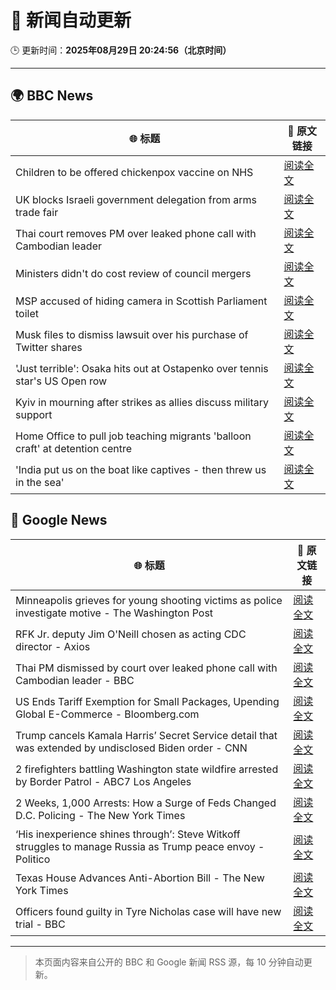 # 🧠 新闻自动更新

🕒 更新时间：**2025年08月29日 20:24:56（北京时间）**

---

## 🌍 BBC News

| 🌐 标题 | 🔗 原文链接 |
|--------|-------------|
| Children to be offered chickenpox vaccine on NHS | [阅读全文](https://www.bbc.com/news/articles/c860n445vyxo?at_medium=RSS&at_campaign=rss) |
| UK blocks Israeli government delegation from arms trade fair | [阅读全文](https://www.bbc.com/news/articles/cvgpxwy2lkwo?at_medium=RSS&at_campaign=rss) |
| Thai court removes PM over leaked phone call with Cambodian leader | [阅读全文](https://www.bbc.com/news/articles/ckgeqlw05rzo?at_medium=RSS&at_campaign=rss) |
| Ministers didn't do cost review of council mergers | [阅读全文](https://www.bbc.com/news/articles/cj9wxnlnrxdo?at_medium=RSS&at_campaign=rss) |
| MSP accused of hiding camera in Scottish Parliament toilet | [阅读全文](https://www.bbc.com/news/articles/c9wy40rxrvxo?at_medium=RSS&at_campaign=rss) |
| Musk files to dismiss lawsuit over his purchase of Twitter shares | [阅读全文](https://www.bbc.com/news/articles/cn47ey2wxkpo?at_medium=RSS&at_campaign=rss) |
| 'Just terrible': Osaka hits out at Ostapenko over tennis star's US Open row | [阅读全文](https://www.bbc.com/sport/tennis/articles/c707lv5vxxdo?at_medium=RSS&at_campaign=rss) |
| Kyiv in mourning after strikes as allies discuss military support | [阅读全文](https://www.bbc.com/news/articles/cy9834jp9qno?at_medium=RSS&at_campaign=rss) |
| Home Office to pull job teaching migrants 'balloon craft' at detention centre | [阅读全文](https://www.bbc.com/news/articles/c0qlxxxpq35o?at_medium=RSS&at_campaign=rss) |
| 'India put us on the boat like captives - then threw us in the sea' | [阅读全文](https://www.bbc.com/news/articles/c4g0p0522zeo?at_medium=RSS&at_campaign=rss) |

## 📰 Google News

| 🌐 标题 | 🔗 原文链接 |
|--------|-------------|
| Minneapolis grieves for young shooting victims as police investigate motive - The Washington Post | [阅读全文](https://news.google.com/rss/articles/CBMiowFBVV95cUxQaGVsVmd3UHZ2NzNqLW1BaGlqbWIwU2xPTWFMVkJEcENkeURYMUczYXZ1TFNKZTFQck5XMXdtT2FOU3hXZWdOczUtS21ZaXlvWEppR0JRZDhOLWNmQVhKemZlYng3dWxmaVB4OWs2N1A2d2NMSktENmYxblRvYmt4VjBoeW9fYU5LbjlaR0xwTFA5U1FJU2pGTFBBMkFaelhPNFcw?oc=5) |
| RFK Jr. deputy Jim O'Neill chosen as acting CDC director - Axios | [阅读全文](https://news.google.com/rss/articles/CBMicEFVX3lxTE16WHRTQ2p5QnBibzNwLUV0NWhVSGY1UV9rbzFMMXVVOVZmNEtPYmNIUm5pWlhad1hCMkViZmJKSjdKdFM5RmpCRDFyYkdETVVIOUV4ektXb1E3ZVdqZ3lEaS1ncUxtaXZKa1hpcFhSLUk?oc=5) |
| Thai PM dismissed by court over leaked phone call with Cambodian leader - BBC | [阅读全文](https://news.google.com/rss/articles/CBMiWkFVX3lxTFAzZHhfQ2NWd3Ftd1owZzhtWl9mVkszcUtjTEVDWUVBY29yN0ZJY1AtdVVITVJYby1CMHZIOFpIS3FJUmJoV3RyVW44OVBXc0VCMHhiQk8tQ1JNUdIBX0FVX3lxTFBYcnVYSXQzX1d2ekJpeTZ2emNJRW9IaS1RdDloSzhXZjE2ZFB1VmRXU0hXMDdaaGVReHhha1YxZWJOSHVlR2RnZ2dIODJETjE5TGc4MHpielNleElyUjVF?oc=5) |
| US Ends Tariff Exemption for Small Packages, Upending Global E-Commerce - Bloomberg.com | [阅读全文](https://news.google.com/rss/articles/CBMisgFBVV95cUxOWkJ3ZDI0TnZCbEpDckJCVWFmRDNFbjliTFgwVFBnTlNRRGRKMkFlQV8wY0NubGlBTGFhZkt1TkNrTzluc2JTb2FONTc3TExaUVRBZHZJWk1KZjEweVJMTTByVGhmV1lHZXlET1Z4TzM0LWY0bTRNLUl2Si1zLWpVS2VPaUFtbWpXNXNZNVFDemdKR21VYXNtcExhUjZlc0VrZ1l3dDlWeldrV1pVMjFNQ0Vn?oc=5) |
| Trump cancels Kamala Harris’ Secret Service detail that was extended by undisclosed Biden order - CNN | [阅读全文](https://news.google.com/rss/articles/CBMikwFBVV95cUxObUxSdUtsSVdvbmdyMDFwSm5JU2pmWjhLOS1pWGpUa2J4NTZjblhRajRJcER0b1BNVHNQZ0d5Zy1Fb0VKaHR1OHNvRm9sbkpSck5yVEp2WWM5d3JxMWxfQ25UMzNvTEpnLWNSOXlKeWhKZHRiYWVJRTZFdEp4MnBmZmcxZ3c4RmFILVdrRG9uNXRqLU0?oc=5) |
| 2 firefighters battling Washington state wildfire arrested by Border Patrol - ABC7 Los Angeles | [阅读全文](https://news.google.com/rss/articles/CBMirwFBVV95cUxOb1V3VGozX0dhTFdzTXlFWjZXb2x6M2VfeTdfbE11Yk1pN2FtU19PZDBPZGRqdXR6cVhFNzJXNXRiM1dWRVVvM1VrdzFGUzlFMDFzcDN0cUlzelN1SUtUN2xFb0tsdG9QNE14TXhZT0kxdFlGcWRLMzViUkVxTi13RS0xeWNLbTdyOVFZbXhhc0s3M3Nkb0wxLUFWYXlNS0doTllnNjhFOVhLQ0RSN3FN?oc=5) |
| 2 Weeks, 1,000 Arrests: How a Surge of Feds Changed D.C. Policing - The New York Times | [阅读全文](https://news.google.com/rss/articles/CBMijwFBVV95cUxNckRsR0NhNjJYTnJLTlNsaWhMdXhmNnZXY1RFR3RqVFkxMjhLeWVjTUJQZnllY2hpNDhkM0h2ZHpNbS04Yi1xMDl0MUhsT0t3TU0zUXYtN1VveVdNZXh1bkgxUGFKYXdnTFdqbW9FdGhtNm1hRjRvbkNlRURWbFZ2eG9SUFY0Sk5hckNQTnFVdw?oc=5) |
| ‘His inexperience shines through’: Steve Witkoff struggles to manage Russia as Trump peace envoy - Politico | [阅读全文](https://news.google.com/rss/articles/CBMihAFBVV95cUxNTTFqaDMtekp2elZtT20xVVFFVFdZSWNSVXBCSDlUNmtoak9lTk81QnZ2UndqQTJZWlp5WUZCRzNtUFBVSEZ2aklac0hhZkh2UDBuR0R0NTFlcGl0bVhMR1pqd0NWYWVGZ1hRZGVqWjhDdmg0bFcwdFNabVFNWXJWNU1sUHQ?oc=5) |
| Texas House Advances Anti-Abortion Bill - The New York Times | [阅读全文](https://news.google.com/rss/articles/CBMigwFBVV95cUxOMXJNRXB1RFJXQXF3MW0zbUNlWWNPXzhjaG40WDJZLWpaQ25Fa3N0U3NhakJxa0IyRGpPMUc4c0tRQlJzMkt2M3J2ZzZEX2dteE8wZTE5eVF0Zml2QVdQd011ZFRTM0ZmaDd2b2xMa0FsOHVJYUxCTUdtRktKdXNrcDVncw?oc=5) |
| Officers found guilty in Tyre Nicholas case will have new trial - BBC | [阅读全文](https://news.google.com/rss/articles/CBMiWkFVX3lxTE52VDNrYWRERU9IU1lweHQwZVh2UXNWekVTWDJkbFJYdjRyY2tHeXdTVWQzNkVKTGdYcmUwNVZvWUphcFdocGF5QV8yU3BycHluR2FnYWo0VEduUdIBX0FVX3lxTFAyUlI4NnVLQXo1eXItOEdVNWpKMWd3dFl6MWVhZmdPQU83ZlFlRVJjNXBPMUpleVJ4MDBfYUdZQ2ktQjktakg5dlFqUmV3LVFHVXQzVzJxQVY3ZTltOVZj?oc=5) |

---
> 本页面内容来自公开的 BBC 和 Google 新闻 RSS 源，每 10 分钟自动更新。